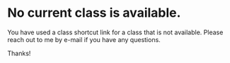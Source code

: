 # No current class is available.

You have used a class shortcut link for a class that is not available.  Please reach out to me by e-mail if you have any questions.

Thanks!
